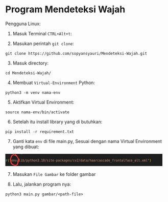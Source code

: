Program Mendeteksi Wajah
=====

Pengguna Linux:


1. Masuk Terminal `CTRL+Alt+t`:

2. Masukan perintah `git clone`:
```
git clone https://github.com/sopyansyauri/Mendeteksi-Wajah.git
```

3. Masuk directory:
```
cd Mendeteksi-Wajah/
```

4. Membuat `Virtual-Environment` Python:
```
python3 -m venv nama-env
```

5. Aktifkan Virtual Environment:
```
source nama-env/bin/activate
```

6. Setelah itu install library yang di butuhkan:
```
pip install -r requirement.txt
```

7. Ganti kata `env` di file main.py, Sesuai dengan nama Virtual Environment yang dibuat:
<img src="gambar/edit.png">

7. Masukan `File Gambar` ke folder gambar

8. Lalu, jalankan program nya:
```
python3 main.py gambar/<path-file>
```
